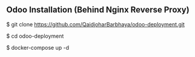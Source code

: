 Odoo Installation (Behind Nginx Reverse Proxy)
----------------------------------------------

$ git clone https://github.com/QaidjoharBarbhaya/odoo-deployment.git

$ cd odoo-deployment

$ docker-compose up -d

